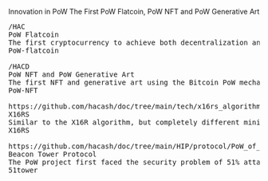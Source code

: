 Innovation in PoW
The First PoW Flatcoin, PoW NFT and PoW Generative Art



<pre class="nav">
/HAC
PoW Flatcoin 
The first cryptocurrency to achieve both decentralization and money supply regulation to achieve purchasing power.
PoW-flatcoin

/HACD
PoW NFT and PoW Generative Art
The first NFT and generative art using the Bitcoin PoW mechanism.
PoW-NFT

https://github.com/hacash/doc/tree/main/tech/x16rs_algorithm_description.md
X16RS
Similar to the X16R algorithm, but completely different mining algorithm, anti-ASIC.
X16RS

https://github.com/hacash/doc/tree/main/HIP/protocol/PoW_of_avoid_51_percent_attack.md
Beacon Tower Protocol
The PoW project first faced the security problem of 51% attack, and Hacash used the Beacon tower protocol to prevent 51% attack.
51tower
</pre>
